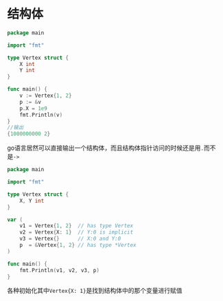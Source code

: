 # 结构体

~~~go
package main

import "fmt"

type Vertex struct {
	X int
	Y int
}

func main() {
	v := Vertex{1, 2}
	p := &v
	p.X = 1e9
	fmt.Println(v)
}
//输出
{1000000000 2}
~~~

go语言居然可以直接输出一个结构体，而且结构体指针访问的时候还是用`.`而不是`->`

~~~go
package main

import "fmt"

type Vertex struct {
	X, Y int
}

var (
	v1 = Vertex{1, 2}  // has type Vertex
	v2 = Vertex{X: 1}  // Y:0 is implicit
	v3 = Vertex{}      // X:0 and Y:0
	p  = &Vertex{1, 2} // has type *Vertex
)

func main() {
	fmt.Println(v1, v2, v3, p)
}
~~~

各种初始化其中`Vertex{X: 1}`是找到结构体中的那个变量进行赋值
